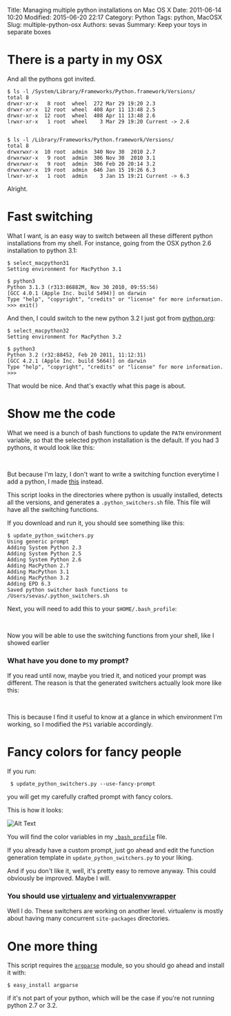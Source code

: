 Title: Managing multiple python installations on Mac OS X
Date: 2011-06-14 10:20
Modified: 2015-06-20 22:17
Category: Python
Tags: python, MacOSX
Slug: multiple-python-osx
Authors: sevas
Summary: Keep your toys in separate boxes

# There is a party in my OSX

And all the pythons got invited.


    $ ls -l /System/Library/Frameworks/Python.framework/Versions/
    total 8
    drwxr-xr-x   8 root  wheel  272 Mar 29 19:20 2.3
    drwxr-xr-x  12 root  wheel  408 Apr 11 13:48 2.5
    drwxr-xr-x  12 root  wheel  408 Apr 11 13:48 2.6
    lrwxr-xr-x   1 root  wheel    3 Mar 29 19:20 Current -> 2.6


    $ ls -l /Library/Frameworks/Python.framework/Versions/
    total 8
    drwxrwxr-x  10 root  admin  340 Nov 30  2010 2.7
    drwxrwxr-x   9 root  admin  306 Nov 30  2010 3.1
    drwxrwxr-x   9 root  admin  306 Feb 20 20:14 3.2
    drwxrwxr-x  19 root  admin  646 Jan 15 19:26 6.3
    lrwxr-xr-x   1 root  admin    3 Jan 15 19:21 Current -> 6.3


Alright.



# Fast switching

What I want, is an easy way to switch between all these different
python installations from my shell. For instance, going from the OSX
python 2.6 installation to python 3.1:

    $ select_macpython31    
    Setting environment for MacPython 3.1

    $ python3
    Python 3.1.3 (r313:86882M, Nov 30 2010, 09:55:56) 
    [GCC 4.0.1 (Apple Inc. build 5494)] on darwin
    Type "help", "copyright", "credits" or "license" for more information.
    >>> exit()
    

And then, I could switch to the new python 3.2 I just got from [python.org](http://www.python.org/download/):


    $ select_macpython32
    Setting environment for MacPython 3.2

    $ python3    
    Python 3.2 (r32:88452, Feb 20 2011, 11:12:31) 
    [GCC 4.2.1 (Apple Inc. build 5664)] on darwin
    Type "help", "copyright", "credits" or "license" for more information.
    >>> 


That would be nice. And that's exactly what this page is about.


# Show me the code

What we need is a bunch of bash functions to update the ``PATH``
environment variable, so that the selected python installation is the
default. If you had 3 pythons, it would look like this:

<script src="https://gist.github.com/1021380.js?file=gistfile1.bash"> </script>
<br/>

But because I'm lazy, I don't want to write a switching
function everytime I add a python, I made
[this](https://github.com/sevas/dotfiles/blob/0.1/scripts/update_python_switchers.py)
instead. 

This script looks in the directories where python is usually installed,
detects all the versions, and generates a ``.python_switchers.sh``
file. This file will have all the switching functions.

If you download and run it, you should see something like this:

    $ update_python_switchers.py 
    Using generic prompt
    Adding System Python 2.3
    Adding System Python 2.5
    Adding System Python 2.6
    Adding MacPython 2.7
    Adding MacPython 3.1
    Adding MacPython 3.2
    Adding EPD 6.3
    Saved python switcher bash functions to /Users/sevas/.python_switchers.sh


Next, you will need to add this to your ``$HOME/.bash_profile``:

<script src="https://gist.github.com/1021386.js?file=gistfile1.bash"> </script>
<br/>

Now you will be able to use the switching functions from your shell,
like I showed earlier





### What have you done to my prompt?

If you read until now, maybe you tried it, and noticed your prompt was different.
The reason is that the generated switchers actually look more like this:

<script src="https://gist.github.com/1021391.js?file=gistfile1.bash"> </script>
<br/>

This is because I find it useful to know at a glance in which environment
I'm working, so I modified the ``PS1`` variable accordingly. 



# Fancy colors for fancy people

If you run:

     $ update_python_switchers.py --use-fancy-prompt
     
you will get my carefully crafted prompt with fancy colors.  

This is how it looks:

![Alt Text](http://dl.dropbox.com/u/260262/blog/2011-06-14/fancy_prompt.png ) 


You will find the color variables in my
[``.bash_profile``](https://github.com/sevas/dotfiles/blob/master/.bash_profile
) file. 


If you already have a custom prompt, just go ahead and edit the function
generation template in ``update_python_switchers.py`` to your liking. 

And if you don't like it, well, it's pretty easy to remove anyway.
This could obviously be improved. Maybe I will.


### You should use [virtualenv](http://www.virtualenv.org/en/latest/index.html ) and [virtualenvwrapper](http://www.doughellmann.com/projects/virtualenvwrapper/ ) 


Well I do. These switchers are working on another level.
virtualenv is mostly about having many concurrent ``site-packages`` directories.



# One more thing

This script requires the [``argparse``](http://code.google.com/p/argparse/) module, so you should go
ahead and install it with:

    $ easy_install argparse
    
if it's not part of your python, which will be the case if you're not
running python 2.7 or 3.2.
